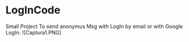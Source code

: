 # LogInCode
Small Project To send anonymus Msg with LogIn by email or with Google LogIn.
![Captura1.PNG]


